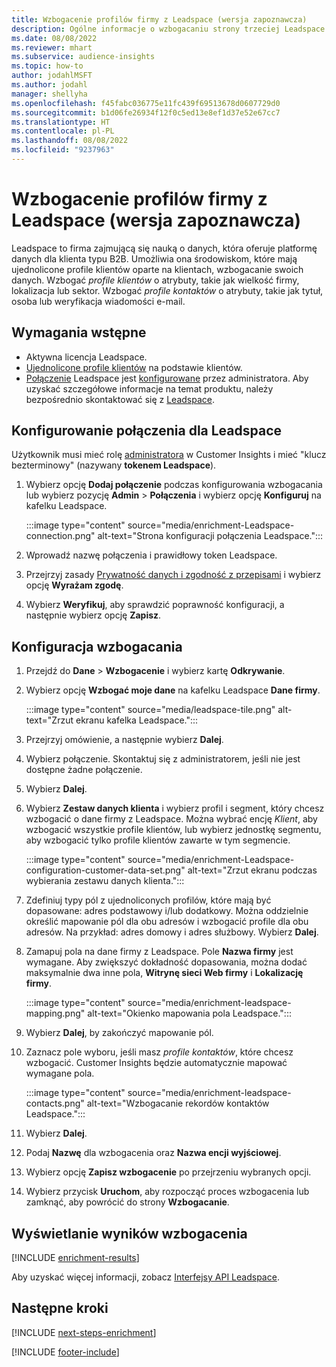```yaml
---
title: Wzbogacenie profilów firmy z Leadspace (wersja zapoznawcza)
description: Ogólne informacje o wzbogacaniu strony trzeciej Leadspace.
ms.date: 08/08/2022
ms.reviewer: mhart
ms.subservice: audience-insights
ms.topic: how-to
author: jodahlMSFT
ms.author: jodahl
manager: shellyha
ms.openlocfilehash: f45fabc036775e11fc439f69513678d0607729d0
ms.sourcegitcommit: b1d06fe26934f12f0c5ed13e8ef1d37e52e67cc7
ms.translationtype: HT
ms.contentlocale: pl-PL
ms.lasthandoff: 08/08/2022
ms.locfileid: "9237963"
---
```

# <a name="enrich-company-profiles-with-leadspace-preview"></a>Wzbogacenie profilów firmy z Leadspace (wersja zapoznawcza)

Leadspace to firma zajmującą się nauką o danych, która oferuje platformę danych dla klienta typu B2B. Umożliwia ona środowiskom, które mają ujednolicone profile klientów oparte na klientach, wzbogacanie swoich danych. Wzbogać *profile klientów* o atrybuty, takie jak wielkość firmy, lokalizacja lub sektor. Wzbogać *profile kontaktów* o atrybuty, takie jak tytuł, osoba lub weryfikacja wiadomości e-mail.

## <a name="prerequisites"></a>Wymagania wstępne

- Aktywna licencja Leadspace.
- [Ujednolicone profile klientów](customer-profiles.md) na podstawie klientów.
- [Połączenie](connections.md) Leadspace jest [konfigurowane](#configure-the-connection-for-leadspace) przez administratora. Aby uzyskać szczegółowe informacje na temat produktu, należy bezpośrednio skontaktować się z [Leadspace](https://www.leadspace.com/leadspace-microsoft-dynamics-365/).

## <a name="configure-the-connection-for-leadspace"></a>Konfigurowanie połączenia dla Leadspace

Użytkownik musi mieć rolę [administratora](permissions.md#admin) w Customer Insights i mieć "klucz bezterminowy" (nazywany **tokenem Leadspace**).

1. Wybierz opcję **Dodaj połączenie** podczas konfigurowania wzbogacania lub wybierz pozycję **Admin** > **Połączenia** i wybierz opcję **Konfiguruj** na kafelku Leadspace.

   :::image type="content" source="media/enrichment-Leadspace-connection.png" alt-text="Strona konfiguracji połączenia Leadspace.":::

1. Wprowadź nazwę połączenia i prawidłowy token Leadspace.

1. Przejrzyj zasady [Prywatność danych i zgodność z przepisami](connections.md#data-privacy-and-compliance) i wybierz opcję **Wyrażam zgodę**.

1. Wybierz **Weryfikuj**, aby sprawdzić poprawność konfiguracji, a następnie wybierz opcję **Zapisz**.

## <a name="configure-the-enrichment"></a>Konfiguracja wzbogacania

1. Przejdź do **Dane** > **Wzbogacenie** i wybierz kartę **Odkrywanie**.

1. Wybierz opcję **Wzbogać moje dane** na kafelku Leadspace **Dane firmy**.

   :::image type="content" source="media/leadspace-tile.png" alt-text="Zrzut ekranu kafelka Leadspace.":::

1. Przejrzyj omówienie, a następnie wybierz **Dalej**.

1. Wybierz połączenie. Skontaktuj się z administratorem, jeśli nie jest dostępne żadne połączenie.

1. Wybierz **Dalej**.

1. Wybierz **Zestaw danych klienta** i wybierz profil i segment, który chcesz wzbogacić o dane firmy z Leadspace. Można wybrać encję *Klient*, aby wzbogacić wszystkie profile klientów, lub wybierz jednostkę segmentu, aby wzbogacić tylko profile klientów zawarte w tym segmencie.

    :::image type="content" source="media/enrichment-Leadspace-configuration-customer-data-set.png" alt-text="Zrzut ekranu podczas wybierania zestawu danych klienta.":::

1. Zdefiniuj typy pól z ujednoliconych profilów, które mają być dopasowane: adres podstawowy i/lub dodatkowy. Można oddzielnie określić mapowanie pól dla obu adresów i wzbogacić profile dla obu adresów. Na przykład: adres domowy i adres służbowy. Wybierz **Dalej**.

1. Zamapuj pola na dane firmy z Leadspace. Pole **Nazwa firmy** jest wymagane. Aby zwiększyć dokładność dopasowania, można dodać maksymalnie dwa inne pola, **Witrynę sieci Web firmy** i **Lokalizację firmy**.

   :::image type="content" source="media/enrichment-leadspace-mapping.png" alt-text="Okienko mapowania pola Leadspace.":::

1. Wybierz **Dalej**, by zakończyć mapowanie pól.

1. Zaznacz pole wyboru, jeśli masz *profile kontaktów*, które chcesz wzbogacić. Customer Insights będzie automatycznie mapować wymagane pola.

   :::image type="content" source="media/enrichment-leadspace-contacts.png" alt-text="Wzbogacanie rekordów kontaktów Leadspace.":::

1. Wybierz **Dalej**.

1. Podaj **Nazwę** dla wzbogacenia oraz **Nazwa encji wyjściowej**.

1. Wybierz opcję **Zapisz wzbogacenie** po przejrzeniu wybranych opcji.

1. Wybierz przycisk **Uruchom**, aby rozpocząć proces wzbogacenia lub zamknąć, aby powrócić do strony **Wzbogacanie**.

## <a name="view-enrichment-results"></a>Wyświetlanie wyników wzbogacenia

[!INCLUDE [enrichment-results](includes/enrichment-results.md)]

Aby uzyskać więcej informacji, zobacz [Interfejsy API Leadspace](https://support.leadspace.com/hc/en-us/sections/201997649-API).

## <a name="next-steps"></a>Następne kroki

[!INCLUDE [next-steps-enrichment](includes/next-steps-enrichment.md)]

[!INCLUDE [footer-include](includes/footer-banner.md)]

